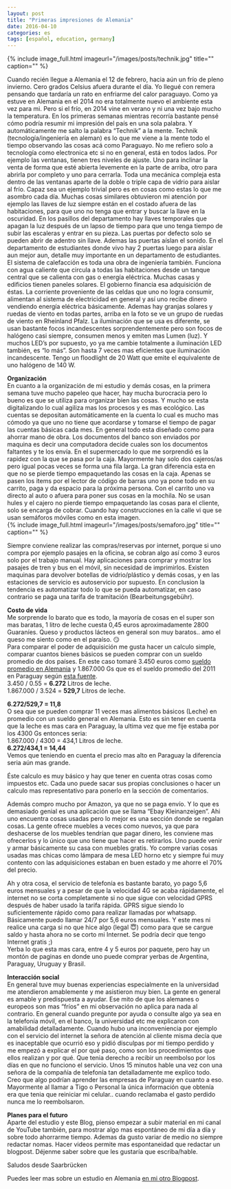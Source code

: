 ```yaml
---
layout: post
title: "Primeras impresiones de Alemania"
date: 2016-04-10
categories: es
tags: [español, education, germany]
---
```


{% include image_full.html imageurl="/images/posts/technik.jpg" title="" caption="" %}

Cuando recién llegue a Alemania el 12 de febrero, hacia aún un frío de pleno invierno. Cero grados Celsius afuera durante el día. Yo llegué con remera pensando que tardaría un rato en enfriarme del calor paraguayo. Como ya estuve en Alemania en el 2014 no era totalmente nuevo el ambiente esta vez para mi. Pero si el frío, en 2014 vine en verano y ni una vez bajo mucho la temperatura. <!--more-->
En los primeras semanas mientras recorría bastante pensé cómo podría resumir mi impresión del país en una sola palabra. Y automáticamente me salto la palabra “Technik” a la mente. Technik (tecnología/ingeniería en aleman) es lo que me viene a la mente todo el tiempo observando las cosas acá como Paraguayo. No me refiero solo a tecnología como electronica etc si no en general, está en todos lados. Por ejemplo las ventanas, tienen tres niveles de ajuste. Uno para inclinar la venta de forma que esté abierta levemente en la parte de arriba, otro para abrirla por completo y uno para cerrarla. Toda una mecánica compleja esta dentro de las ventanas aparte de la doble o triple capa de vidrio para aislar al frío. Capaz sea un ejemplo trivial pero es en cosas como estas lo que me asombro cada día. Muchas cosas similares obtuvieron mi atención por ejemplo las llaves de luz siempre están en el costado afuera de las habitaciones, para que uno no tenga que entrar y buscar la llave en la oscuridad. En los pasillos del departamento hay llaves temporales que apagan la luz después de un lapso de tiempo para que uno tenga tiempo de subir las escaleras y entrar en su pieza. Las puertas por defecto solo se pueden abrir de adentro sin llave. Ademas las puertas aíslan el sonido. En el departamento de estudiantes donde vivo hay 2 puertas luego para aislar aun mejor aun, detalle muy importante en un departamento de estudiantes. El sistema de calefacción es toda una obra de ingeniería también. Funciona con agua caliente que circula a todas las habitaciones desde un tanque central que se calienta con gas o energía eléctrica. Muchas casas y edificios tienen paneles solares. El gobierno financia esa adquisición de éstas. La corriente proveniente de las celdas que uno no logra consumir, alimentan al sistema de electricidad en general y así uno recibe dinero vendiendo energía eléctrica básicamente. Ademas hay granjas solares y ruedas de viento en todas partes, arriba en la foto se ve un grupo de ruedas de viento en Rheinland Pfalz. La iluminación que se usa es diferente, se usan bastante focos incandescentes sorprendentemente pero son focos de halógeno casi siempre, consumen menos y emiten mas Lumen (luz). Y muchos LED’s por supuesto, yo ya me cambie totalmente a iluminación LED también, es “lo más”. Son hasta 7 veces mas eficientes que iluminación incandescente. Tengo un floodlight de 20 Watt que emite el equivalente de uno halógeno de 140 W.


**Organización**  
En cuanto a la organización de mi estudio y demás cosas, en la primera semana tuve mucho papeleo que hacer, hay mucha burocracia pero lo bueno es que se utiliza para organizar bien las cosas. Y mucho se esta digitalizando lo cual agiliza mas los procesos y es mas ecológico. Las cuentas se depositan automáticamente en la cuenta lo cual es mucho mas cómodo ya que uno no tiene que acordarse y tomarse el tiempo de pagar las cuentas básicas cada mes. En general todo esta diseñado como para ahorrar mano de obra. Los documentos del banco son enviados por maquina es decir una computadora decide cuales son los documentos faltantes y te los envía. En el supermercado lo que me sorprendió es la rapidez con la que se pasa por la caja. Mayormente hay solo dos cajeros/as pero igual pocas veces se forma una fila larga. La gran diferencia esta en que no se pierde tiempo empaquetando las cosas en la caja. Apenas se pasen los items por el lector de código de barras uno ya pone todo en su carrito, paga y da espacio para la próxima persona. Con el carrito uno va directo al auto o afuera para poner sus cosas en la mochila. No se usan hules y el cajero no pierde tiempo empaquetando las cosas para el cliente, solo se encarga de cobrar.
Cuando hay construcciones en la calle vi que se usan semáforos móviles como en esta imagen.  
{% include image_full.html imageurl="/images/posts/semaforo.jpg" title="" caption="" %}

Siempre conviene realizar las compras/reservas por internet, porque si uno compra por ejemplo pasajes en la oficina, se cobran algo así como 3 euros solo por el trabajo manual. Hay aplicaciones para comprar y mostrar los pasajes de tren y bus en el móvil, sin necesidad de imprimirlos.
Existen maquinas para devolver botellas de vidrio/plástico y demás cosas, y en las estaciones de servicio es autoservicio por supuesto. En conclusion la tendencia es automatizar todo lo que se pueda automatizar, en caso contrario se paga una tarifa de tramitación (Bearbeitungsgebühr).

**Costo de vida**  
Me sorprende lo barato que es todo, la mayoría de cosas en el super son mas baratas, 1 litro de leche cuesta 0,45 euros aproximadamente 2800 Guaraníes. Queso y productos lácteos en general son muy baratos.. amo el queso me siento como en el paraíso. 😏  
Para comparar el poder de adquisición me gusta hacer un calculo simple, comparar cuantos bienes básicos se pueden comprar con un sueldo promedio de dos países. En este caso tomaré 3.450 euros como [sueldo promedio en Alemania](https://www.absolventa.de/karriereguide/arbeitsentgelt/durchschnittsgehalt) y 1.867.000 Gs que es el sueldo promedio del 2011 en Paraguay según [esta fuente](http://www.tusalario.org/paraguay/Portada/salario/salarios-promedio).  
3.450 / 0.55 = **6.272** Litros de leche.  
1.867.000  / 3.524 = **529,7** Litros de leche.  

**6.272/529,7 = 11,8**   
O sea que se pueden comprar 11 veces mas alimentos básicos (Leche) en promedio con un sueldo general en Alemania. Esto es sin tener en cuenta que la leche es mas cara en Paraguay, la ultima vez que me fije estaba por los 4300 Gs entonces seria:  
1.867.000  / 4300 = 434,1 Litros de leche.  
**6.272/434,1 = 14,44**  
Vemos que teniendo en cuenta el precio mas alto en Paraguay la diferencia seria aún mas grande.

Éste calculo es muy básico y hay que tener en cuenta otras cosas como impuestos etc. Cada uno puede sacar sus propias conclusiones o hacer un calculo mas representativo para ponerlo en la sección de comentarios.

Además compro mucho por Amazon, ya que no se paga envío. Y lo que es demasiado genial es una aplicación que se llama “Ebay Kleinanzeigen”. Ahi uno encuentra cosas usadas pero lo mejor es una sección donde se regalan cosas. La gente ofrece muebles a veces como nuevos, ya que para deshacerse de los muebles tendrían que pagar dinero, les conviene mas ofrecerlos y lo único que uno tiene que hacer es retirarlos. Uno puede venir y armar básicamente su casa con muebles gratis. Yo compre varias cosas usadas mas chicas como lámpara de mesa LED horno etc y siempre fui muy contento con las adquisiciones estaban en buen estado y me ahorre el 70% del precio.

Ah y otra cosa, el servicio de telefonía es bastante barato, yo pago 5,6 euros mensuales y a pesar de que la velocidad 4G se acaba rápidamente, el internet no se corta completamente si no que sigue con velocidad GPRS después de haber usado la tarifa rápida. GPRS sigue siendo lo suficientemente rápido como para realizar llamadas por whatsapp. Básicamente puedo llamar 24/7 por 5,6 euros mensuales. Y este mes ni realice una carga si no que hice algo (legal 😇) como para que se cargue saldo y hasta ahora no se corto mi Internet. Se podría decir que tengo Internet gratis ;)  
Yerba lo que esta mas cara, entre 4 y 5 euros por paquete, pero hay un montón de paginas en donde uno puede comprar yerbas de Argentina, Paraguay, Uruguay y Brasil.  

**Interacción social**  
En general tuve muy buenas experiencias especialmente en la universidad me atendieron amablemente y me asistieron muy bien. La gente en general es amable y predispuesta a ayudar. Ese mito de que los alemanes o europeos son mas “fríos” en mi observación no aplica para nada al contrario. En general cuando pregunte por ayuda o consulte algo ya sea en la telefonía móvil, en el banco, la universidad etc me explicaron con amabilidad detalladamente. Cuando hubo una inconveniencia por ejemplo con el servicio del internet la señora de atención al cliente misma decía que es inaceptable que ocurrió eso y pidió disculpas por mi tiempo perdido y me empezó a explicar el por qué paso, como son los procedimientos que ellos realizan y por qué. Que tenia derecho a recibir un reembolso por los días en que no funciono el servicio. Unos 15 minutos hable una vez con una señora de la compañía de telefonía tan detalladamente me explico todo. Creo que algo podrían aprender las empresas de Paraguay en cuanto a eso. Mayormente al llamar a Tigo o Personal la única información que obtenía era que tenia que reiniciar mi celular.. cuando reclamaba el gasto perdido nunca me lo reembolsaron.

**Planes para el futuro**  
Aparte del estudio y este Blog, pienso empezar a subir material en mi canal de YouTube también, para mostrar algo mas espontáneo de mi día a día y sobre todo ahorrarme tiempo. Ademas da gusto variar de medio no siempre redactar nomas. Hacer videos permite mas espontaneidad que redactar un blogpost.
Déjenme saber sobre que les gustaría que escriba/hable.

Saludos desde Saarbrücken  


Puedes leer mas sobre un estudio en Alemania [en mi otro Blogpost](http://karlheinzniebuhr.github.io/es/2015/12/27/apuntando-a-un-estudio-en-alemania/).
